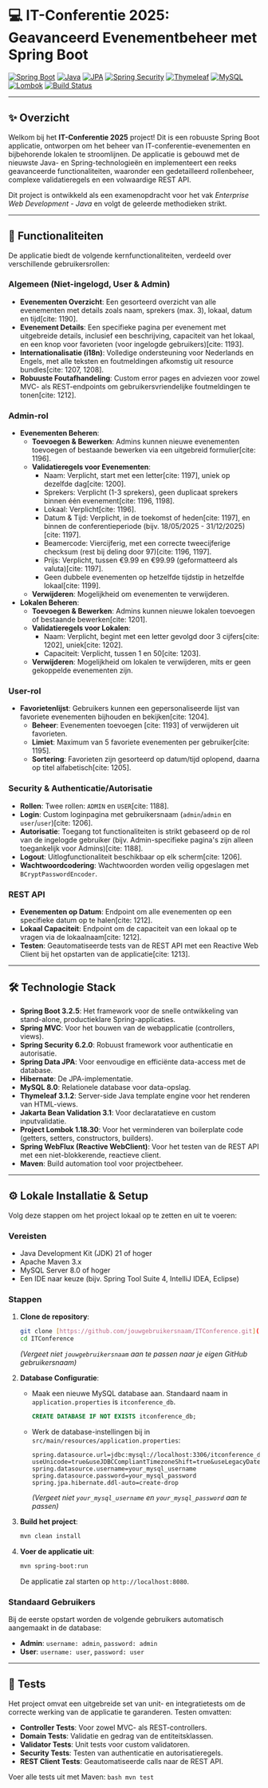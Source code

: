 # 💻 IT-Conferentie 2025: Geavanceerd Evenementbeheer met Spring Boot

[![Spring Boot](https://img.shields.io/badge/Spring%20Boot-3.2.5-brightgreen)](https://spring.io/projects/spring-boot)
[![Java](https://img.shields.io/badge/Java-21-red)](https://www.oracle.com/java/technologies/downloads/#jdk21-windows)
[![JPA](https://img.shields.io/badge/JPA-3.1-blue)](https://jakarta.ee/specifications/persistence/3.1/)
[![Spring Security](https://img.shields.io/badge/Spring%20Security-6.2.0-orange)](https://spring.io/projects/spring-security)
[![Thymeleaf](https://img.shields.io/badge/Thymeleaf-3.1.2-005C0F)](https://www.thymeleaf.org/)
[![MySQL](https://img.shields.io/badge/MySQL-8.0-blue)](https://www.mysql.com/)
[![Lombok](https://img.shields.io/badge/Lombok-1.18.30-purple)](https://projectlombok.org/)
[![Build Status](https://github.com/jouwgebruikersnaam/ITConference/actions/workflows/ci.yml/badge.svg)](https://github.com/jouwgebruikersnaam/ITConference/actions/workflows/ci.yml)

---

## ✨ Overzicht

Welkom bij het **IT-Conferentie 2025** project! Dit is een robuuste Spring Boot applicatie, ontworpen om het beheer van IT-conferentie-evenementen en bijbehorende lokalen te stroomlijnen. De applicatie is gebouwd met de nieuwste Java- en Spring-technologieën en implementeert een reeks geavanceerde functionaliteiten, waaronder een gedetailleerd rollenbeheer, complexe validatieregels en een volwaardige REST API.

Dit project is ontwikkeld als een examenopdracht voor het vak *Enterprise Web Development - Java* en volgt de geleerde methodieken strikt.

---

## 🚀 Functionaliteiten

De applicatie biedt de volgende kernfunctionaliteiten, verdeeld over verschillende gebruikersrollen:

### **Algemeen (Niet-ingelogd, User & Admin)**
* **Evenementen Overzicht**: Een gesorteerd overzicht van alle evenementen met details zoals naam, sprekers (max. 3), lokaal, datum en tijd[cite: 1190].
* **Evenement Details**: Een specifieke pagina per evenement met uitgebreide details, inclusief een beschrijving, capaciteit van het lokaal, en een knop voor favorieten (voor ingelogde gebruikers)[cite: 1193].
* **Internationalisatie (i18n)**: Volledige ondersteuning voor Nederlands en Engels, met alle teksten en foutmeldingen afkomstig uit resource bundles[cite: 1207, 1208].
* **Robuuste Foutafhandeling**: Custom error pages en adviezen voor zowel MVC- als REST-endpoints om gebruikersvriendelijke foutmeldingen te tonen[cite: 1212].

### **Admin-rol**
* **Evenementen Beheren**:
    * **Toevoegen & Bewerken**: Admins kunnen nieuwe evenementen toevoegen of bestaande bewerken via een uitgebreid formulier[cite: 1196].
    * **Validatieregels voor Evenementen**:
        * Naam: Verplicht, start met een letter[cite: 1197], uniek op dezelfde dag[cite: 1200].
        * Sprekers: Verplicht (1-3 sprekers), geen duplicaat sprekers binnen één evenement[cite: 1196, 1198].
        * Lokaal: Verplicht[cite: 1196].
        * Datum & Tijd: Verplicht, in de toekomst of heden[cite: 1197], en binnen de conferentieperiode (bijv. 18/05/2025 - 31/12/2025)[cite: 1197].
        * Beamercode: Viercijferig, met een correcte tweecijferige checksum (rest bij deling door 97)[cite: 1196, 1197].
        * Prijs: Verplicht, tussen €9.99 en €99.99 (geformatteerd als valuta)[cite: 1197].
        * Geen dubbele evenementen op hetzelfde tijdstip in hetzelfde lokaal[cite: 1199].
    * **Verwijderen**: Mogelijkheid om evenementen te verwijderen.
* **Lokalen Beheren**:
    * **Toevoegen & Bewerken**: Admins kunnen nieuwe lokalen toevoegen of bestaande bewerken[cite: 1201].
    * **Validatieregels voor Lokalen**:
        * Naam: Verplicht, begint met een letter gevolgd door 3 cijfers[cite: 1202], uniek[cite: 1202].
        * Capaciteit: Verplicht, tussen 1 en 50[cite: 1203].
    * **Verwijderen**: Mogelijkheid om lokalen te verwijderen, mits er geen gekoppelde evenementen zijn.

### **User-rol**
* **Favorietenlijst**: Gebruikers kunnen een gepersonaliseerde lijst van favoriete evenementen bijhouden en bekijken[cite: 1204].
    * **Beheer**: Evenementen toevoegen [cite: 1193] of verwijderen uit favorieten.
    * **Limiet**: Maximum van 5 favoriete evenementen per gebruiker[cite: 1195].
    * **Sortering**: Favorieten zijn gesorteerd op datum/tijd oplopend, daarna op titel alfabetisch[cite: 1205].

### **Security & Authenticatie/Autorisatie**
* **Rollen**: Twee rollen: `ADMIN` en `USER`[cite: 1188].
* **Login**: Custom loginpagina met gebruikersnaam (`admin`/`admin` en `user`/`user`)[cite: 1206].
* **Autorisatie**: Toegang tot functionaliteiten is strikt gebaseerd op de rol van de ingelogde gebruiker (bijv. Admin-specifieke pagina's zijn alleen toegankelijk voor Admins)[cite: 1188].
* **Logout**: Uitlogfunctionaliteit beschikbaar op elk scherm[cite: 1206].
* **Wachtwoordcodering**: Wachtwoorden worden veilig opgeslagen met `BCryptPasswordEncoder`.

### **REST API**
* **Evenementen op Datum**: Endpoint om alle evenementen op een specifieke datum op te halen[cite: 1212].
* **Lokaal Capaciteit**: Endpoint om de capaciteit van een lokaal op te vragen via de lokaalnaam[cite: 1212].
* **Testen**: Geautomatiseerde tests van de REST API met een Reactive Web Client bij het opstarten van de applicatie[cite: 1213].

---

## 🛠️ Technologie Stack

* **Spring Boot 3.2.5**: Het framework voor de snelle ontwikkeling van stand-alone, productieklare Spring-applicaties.
* **Spring MVC**: Voor het bouwen van de webapplicatie (controllers, views).
* **Spring Security 6.2.0**: Robuust framework voor authenticatie en autorisatie.
* **Spring Data JPA**: Voor eenvoudige en efficiënte data-access met de database.
* **Hibernate**: De JPA-implementatie.
* **MySQL 8.0**: Relationele database voor data-opslag.
* **Thymeleaf 3.1.2**: Server-side Java template engine voor het renderen van HTML-views.
* **Jakarta Bean Validation 3.1**: Voor declaratatieve en custom inputvalidatie.
* **Project Lombok 1.18.30**: Voor het verminderen van boilerplate code (getters, setters, constructors, builders).
* **Spring WebFlux (Reactive WebClient)**: Voor het testen van de REST API met een niet-blokkerende, reactieve client.
* **Maven**: Build automation tool voor projectbeheer.

---

## ⚙️ Lokale Installatie & Setup

Volg deze stappen om het project lokaal op te zetten en uit te voeren:

### **Vereisten**
* Java Development Kit (JDK) 21 of hoger
* Apache Maven 3.x
* MySQL Server 8.0 of hoger
* Een IDE naar keuze (bijv. Spring Tool Suite 4, IntelliJ IDEA, Eclipse)

### **Stappen**
1.  **Clone de repository**:
    ```bash
    git clone [https://github.com/jouwgebruikersnaam/ITConference.git](https://github.com/jouwgebruikersnaam/ITConference.git)
    cd ITConference
    ```
    *(Vergeet niet `jouwgebruikersnaam` aan te passen naar je eigen GitHub gebruikersnaam)*

2.  **Database Configuratie**:
    * Maak een nieuwe MySQL database aan. Standaard naam in `application.properties` is `itconference_db`.
        ```sql
        CREATE DATABASE IF NOT EXISTS itconference_db;
        ```
    * Werk de database-instellingen bij in `src/main/resources/application.properties`:
        ```properties
        spring.datasource.url=jdbc:mysql://localhost:3306/itconference_db?useUnicode=true&useJDBCCompliantTimezoneShift=true&useLegacyDatetimeCode=false&serverTimezone=UTC
        spring.datasource.username=your_mysql_username
        spring.datasource.password=your_mysql_password
        spring.jpa.hibernate.ddl-auto=create-drop
        ```
        *(Vergeet niet `your_mysql_username` en `your_mysql_password` aan te passen)*

3.  **Build het project**:
    ```bash
    mvn clean install
    ```

4.  **Voer de applicatie uit**:
    ```bash
    mvn spring-boot:run
    ```
    De applicatie zal starten op `http://localhost:8080`.

### **Standaard Gebruikers**
Bij de eerste opstart worden de volgende gebruikers automatisch aangemaakt in de database:
* **Admin**: `username: admin`, `password: admin`
* **User**: `username: user`, `password: user`

---

## 🧪 Tests

Het project omvat een uitgebreide set van unit- en integratietests om de correcte werking van de applicatie te garanderen. Testen omvatten:

* **Controller Tests**: Voor zowel MVC- als REST-controllers.
* **Domain Tests**: Validatie en gedrag van de entiteitsklassen.
* **Validator Tests**: Unit tests voor custom validatoren.
* **Security Tests**: Testen van authenticatie en autorisatieregels.
* **REST Client Tests**: Geautomatiseerde calls naar de REST API.

Voer alle tests uit met Maven:
​```bash
mvn test
​```
